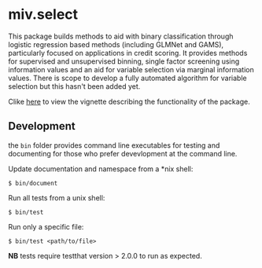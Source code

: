 # miv.select

This package builds methods to aid with binary classification through logistic regression based methods (including GLMNet and GAMS), particularly focused on applications in credit scoring. It provides methods for supervised and unsupervised binning, single factor screening using information values and an aid for variable selection via marginal information values. There is scope to develop a fully automated algorithm for variable selection but this hasn't been added yet.

Clike [here](https://htmlpreview.github.io/?https://github.com/louis-vines/miv.select/blob/master/vignettes/using-miv-to-select-variables-in-regression.html) to view the vignette describing the functionality of the package.

## Development

the `bin` folder provides command line executables for testing and documenting for those who prefer devevlopment at the command line.

Update documentation and namespace from a \*nix shell:

```
$ bin/document
```

Run all tests from a unix shell:

```
$ bin/test
```

Run only a specific file:

```
$ bin/test <path/to/file>
```

**NB** tests require testthat version > 2.0.0 to run as expected.

